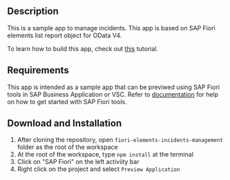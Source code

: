 ## Description 

This is a sample app to manage incidents. This app is based on SAP Fiori elements list report object for OData V4. 

To learn how to build this app, check out [this](https://developers.sap.com/group.fiori-tools-odata-v4-incident.html) tutorial.

## Requirements

This app is intended as a sample app that can be previwed using SAP Fiori tools in SAP Business Application or VSC. Refer to [documentation](https://help.sap.com/docs/SAP_FIORI_tools/17d50220bcd848aa854c9c182d65b699/2d8b1cb11f6541e5ab16f05461c64201.html) for help on how to get started with SAP Fiori tools. 

## Download and Installation

1. After cloning the repository, open `fiori-elements-incidents-management` folder as the root of the workspace
2. At the root of the workspace, type `npm install` at the terminal
3. Click on "SAP Fiori" on the left activiity bar
4. Right click on the project and select `Preview Application`


